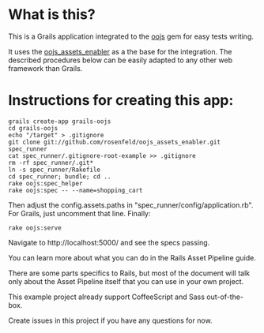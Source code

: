 # What is this?

This is a Grails application integrated to the 
[oojs](https://github.com/rosenfeld/oojs) gem for easy tests writing.

It uses the [oojs_assets_enabler](https://github.com/rosenfeld/oojs_assets_enabler)
as a the base for the integration. The described procedures below can be easily adapted
to any other web framework than Grails.

# Instructions for creating this app:

    grails create-app grails-oojs
    cd grails-oojs
    echo "/target" > .gitignore
    git clone git://github.com/rosenfeld/oojs_assets_enabler.git spec_runner
    cat spec_runner/.gitignore-root-example >> .gitignore
    rm -rf spec_runner/.git*
    ln -s spec_runner/Rakefile
    cd spec_runner; bundle; cd ..
    rake oojs:spec_helper
    rake oojs:spec -- --name=shopping_cart

Then adjust the config.assets.paths in "spec\_runner/config/application.rb".
For Grails, just uncomment that line. Finally:

    rake oojs:serve

Navigate to http://localhost:5000/ and see the specs passing.

You can learn more about what you can do in the Rails Asset Pipeline guide.

There are some parts specifics to Rails, but most of the document will talk only about the Asset Pipeline itself that you can use in your own project.

This example project already support CoffeeScript and Sass out-of-the-box.

Create issues in this project if you have any questions for now.
